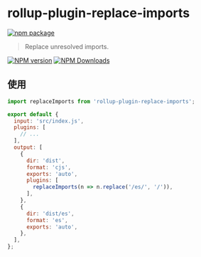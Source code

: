 # rollup-plugin-replace-imports

[![npm package](https://nodei.co/npm/rollup-plugin-replace-imports.png?downloads=true&downloadRank=true&stars=true)](https://www.npmjs.com/package/rollup-plugin-replace-imports)

> Replace unresolved imports.

[![NPM version](https://img.shields.io/npm/v/rollup-plugin-replace-imports.svg?style=flat)](https://npmjs.org/package/rollup-plugin-replace-imports)
[![NPM Downloads](https://img.shields.io/npm/dm/rollup-plugin-replace-imports.svg?style=flat)](https://npmjs.org/package/rollup-plugin-replace-imports)


## 使用

```js
import replaceImports from 'rollup-plugin-replace-imports';

export default {
  input: 'src/index.js',
  plugins: [
    // ...
  ],
  output: [
    {
      dir: 'dist',
      format: 'cjs',
      exports: 'auto',
      plugins: [
        replaceImports(n => n.replace('/es/', '/')),
      ],
    },
    {
      dir: 'dist/es',
      format: 'es',
      exports: 'auto',
    },
  ],
};

```
